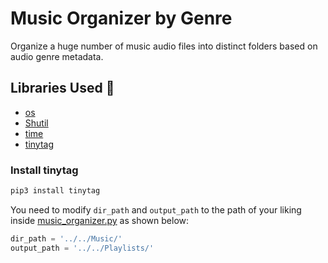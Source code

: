 # Music Organizer by Genre
Organize a huge number of music audio files into distinct folders based on audio genre metadata.

## Libraries Used 🚀

- [os](https://docs.python.org/3/library/os.html)
- [Shutil](https://docs.python.org/3/library/shutil.html)
- [time](https://docs.python.org/3/library/time.html)
- [tinytag](https://pypi.org/project/tinytag/)

### Install tinytag

```bash
pip3 install tinytag
```
You need to modify `dir_path` and `output_path` to the path of your liking inside [music_organizer.py](music_organizer.py) as shown below:

```python
dir_path = '../../Music/'
output_path = '../../Playlists/'
```
